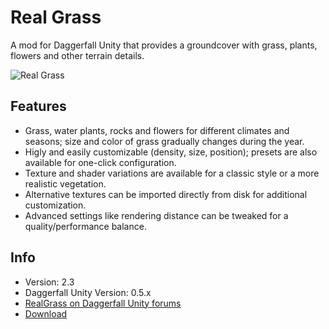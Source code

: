 # Real Grass
A mod for Daggerfall Unity that provides a groundcover with grass, plants, flowers and other terrain details.

![Real Grass](https://i.imgur.com/R0fz3wE.png)

## Features
+ Grass, water plants, rocks and flowers for different climates and seasons; size and color of grass gradually changes during the year.
+ Higly and easily customizable (density, size, position); presets are also available for one-click configuration.
+ Texture and shader variations are available for a classic style or a more realistic vegetation.
+ Alternative textures can be imported directly from disk for additional customization.
+ Advanced settings like rendering distance can be tweaked for a quality/performance balance.

## Info
+ Version: 2.3
+ Daggerfall Unity Version: 0.5.x
+ [RealGrass on Daggerfall Unity forums](http://forums.dfworkshop.net/viewtopic.php?f=14&t=17)
+ [Download](http://forums.dfworkshop.net/viewtopic.php?f=22&t=456)
